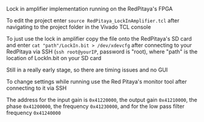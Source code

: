 Lock in amplifier implementation running on the RedPitaya's FPGA

To edit the project enter `source RedPitaya_LockInAmplifier.tcl` after navigating to the project folder
in the Vivado TCL console

To just use the lock in amplifier copy the file onto the RedPitaya's SD card
and enter `cat "path"/LockIn.bit > /dev/xdevcfg` after connecting to your RedPitaya via SSH (`ssh root@yourIP`, password is "root), where "path" is the location of LockIn.bit on your SD card

Still in a really early stage, so there are timing issues and no GUI

To change settings while running use the Red Pitaya's monitor tool after connecting to it via SSH

The address for the input gain is `0x41220000`, the output gain `0x41210000`, the phase `0x41200000`,
the frequency `0x41230000`, and for the low pass filter frequency `0x41240000`
